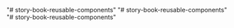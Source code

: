 "# story-book-reusable-components" 
"# story-book-reusable-components" 
"# story-book-reusable-components" 
